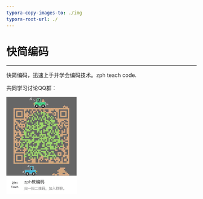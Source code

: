 ```yaml
---
typora-copy-images-to: ./img
typora-root-url: ./
---
```


# 快简编码

---

快简编码，迅速上手并学会编码技术。zph teach code.

共同学习讨论QQ群：

<img src="/img/qq.png" width="186px" height="257px" />